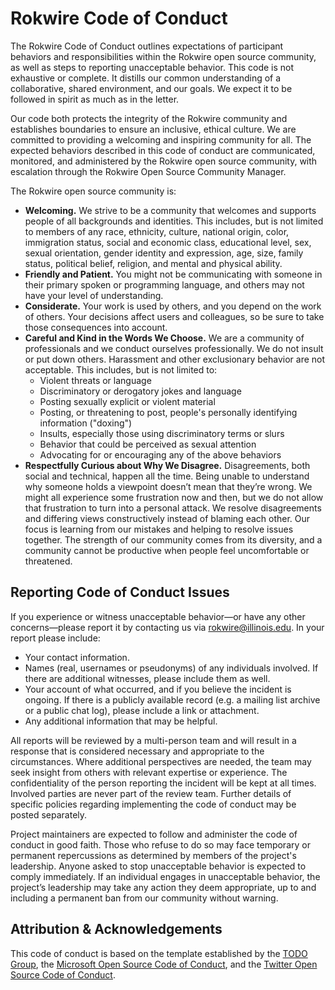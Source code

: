 # Rokwire Code of Conduct

The Rokwire Code of Conduct outlines expectations of participant behaviors and responsibilities within the Rokwire open source community, as well as steps to reporting unacceptable behavior. This code is not exhaustive or complete. It distills our common understanding of a collaborative, shared environment, and our goals. We expect it to be followed in spirit as much as in the letter.

Our code both protects the integrity of the Rokwire community and establishes boundaries to ensure an inclusive, ethical culture. We are committed to providing a welcoming and inspiring community for all. The expected behaviors described in this code of conduct are communicated, monitored, and administered by the Rokwire open source community, with escalation through the Rokwire Open Source Community Manager.

The Rokwire open source community is:

- **Welcoming.** We strive to be a community that welcomes and supports people of all backgrounds and identities. This includes, but is not limited to members of any race, ethnicity, culture, national origin, color, immigration status, social and economic class, educational level, sex, sexual orientation, gender identity and expression, age, size, family status, political belief, religion, and mental and physical ability.
- **Friendly and Patient.** You might not be communicating with someone in their primary spoken or programming language, and others may not have your level of understanding.
- **Considerate.** Your work is used by others, and you depend on the work of others. Your decisions affect users and colleagues, so be sure to take those consequences into account.
- **Careful and Kind in the Words We Choose.** We are a community of professionals and we conduct ourselves professionally. We do not insult or put down others. Harassment and other exclusionary behavior are not acceptable. This includes, but is not limited to: 
  - Violent threats or language
  - Discriminatory or derogatory jokes and language
  - Posting sexually explicit or violent material
  - Posting, or threatening to post, people's personally identifying information ("doxing")
  - Insults, especially those using discriminatory terms or slurs
  - Behavior that could be perceived as sexual attention
  - Advocating for or encouraging any of the above behaviors
- **Respectfully Curious about Why We Disagree.** Disagreements, both social and technical, happen all the time. Being unable to understand why someone holds a viewpoint doesn’t mean that they’re wrong. We might all experience some frustration now and then, but we do not allow that frustration to turn into a personal attack. We resolve disagreements and differing views constructively instead of blaming each other. Our focus is learning from our mistakes and helping to resolve issues together. The strength of our community comes from its diversity, and a community cannot be productive when people feel uncomfortable or threatened.
## Reporting Code of Conduct Issues
If you experience or witness unacceptable behavior—or have any other concerns—please report it by contacting us via rokwire@illinois.edu. In your report please include:

  - Your contact information.
  - Names (real, usernames or pseudonyms) of any individuals involved. If there are additional witnesses, please include them as well.
  - Your account of what occurred, and if you believe the incident is ongoing. If there is a publicly available record (e.g. a mailing list archive or a public chat log), please include a link or attachment.
  - Any additional information that may be helpful.

All reports will be reviewed by a multi-person team and will result in a response that is considered necessary and appropriate to the circumstances. Where additional perspectives are needed, the team may seek insight from others with relevant expertise or experience. The confidentiality of the person reporting the incident will be kept at all times. Involved parties are never part of the review team. Further details of specific policies regarding implementing the code of conduct may be posted separately.

Project maintainers are expected to follow and administer the code of conduct in good faith. Those who refuse to do so may face temporary or permanent repercussions as determined by members of the project's leadership. Anyone asked to stop unacceptable behavior is expected to comply immediately. If an individual engages in unacceptable behavior, the project’s leadership may take any action they deem appropriate, up to and including a permanent ban from our community without warning.

## Attribution & Acknowledgements
This code of conduct is based on the template established by the [TODO Group](https://todogroup.org/), the [Microsoft Open Source Code of Conduct](https://opensource.microsoft.com/codeofconduct/), and the [Twitter Open Source Code of Conduct](https://github.com/twitter/code-of-conduct/blob/a4d2e558dc730ba440b2ce95cf87f023c9f3fd3d/code-of-conduct.md).